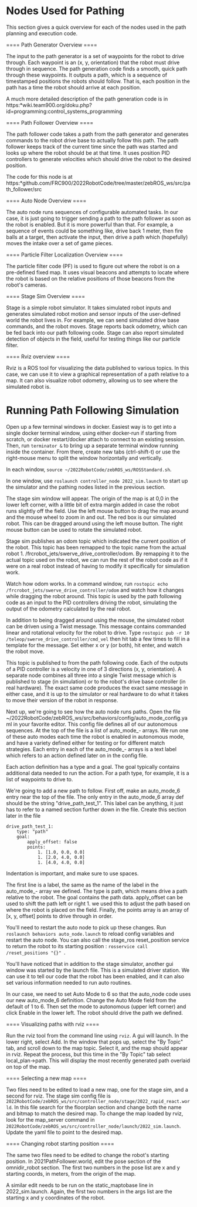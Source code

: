 # Nodes Used for Pathing #

This section gives a quick overview for each of the nodes used in the path planning and execution code.

==== Path Generator Overview ====

The input to the path generator is a set of waypoints for the robot to drive through.  Each waypoint is an (x, y, orientation) that the robot must drive through in sequence. The path generation code finds a smooth, quick path through these waypoints.  It outputs a path, which is a sequence of timestamped positions the robots should follow.  That is, each position in the path has a time the robot should arrive at each position.  

A much more detailed description of the path generation code is in https:*wiki.team900.org/doku.php?id=programming:control_systems_programming
  
==== Path Follower Overview ====

The path follower code takes a path from the path generator and generates commands to the robot drive base to actually follow this path.  The path follower keeps track of the current time since the path was started and looks up where the robot should be at that time.  It uses position PID controllers to generate velocities which should drive the robot to the desired position.

The code for this node is at https:*github.com/FRC900/2022RobotCode/tree/master/zebROS_ws/src/path_follower/src

==== Auto Node Overview ====

The auto node runs sequences of configurable automated tasks.  In our case, it is just going to trigger sending a path to the path follower as soon as the robot is enabled.  But it is more powerful than that.  For example, a sequence of events could be something like, drive back 1 meter, then fire balls at a target, then activate the input, then drive a path which (hopefully) moves the intake over a set of game pieces.

==== Particle Filter Localization Overview ====

The particle filter code (PF) is used to figure out where the robot is on a pre-defined fixed map.  It uses visual beacons and attempts to locate where the robot is based on the relative positions of those beacons from the robot's cameras.  

==== Stage Sim Overview ====

Stage is a simple robot simulator.  It takes simulated robot inputs and generates simulated robot motion and sensor inputs of the user-defined world the robot lives in.  For example, we can send simulated drive base commands, and the robot moves. Stage reports back odometry, which can be fed back into our path following code.  Stage can also report simulated detection of objects in the field, useful for testing things like our particle filter.

==== Rviz overview ====

Rviz is a ROS tool for visualizing the data published to various topics. In this case, we can use it to view a graphical representation of a path relative to a map. It can also visualize robot odometry, allowing us to see where the simulated robot is.

# Running Path Following Simulation #

Open up a few terminal windows in docker.  Easiest way is to get into a single docker terminal window, using either docker-run if starting from scratch, or docker restart/docker attach to connect to an existing session.  Then, run `terminator &` to bring up a separate terminal window running inside the container.  From there, create new tabs (ctrl-shift-t) or use the right-mouse menu to split the window horizontally and vertically.

In each window, `source ~/2022RobotCode/zebROS_ws/ROSStandard.sh`.

In one window, use `roslaunch controller_node 2022_sim.launch` to start up the simulator and the pathing nodes listed in the previous section.

The stage sim window will appear.  The origin of the map is at 0,0 in the lower left corner, with a little bit of extra margin added in case the robot runs slightly off the field.   Use the left mouse button to drag the map around and the mouse wheel to zoom in and out.  The red box is our simulated robot.  This can be dragged around using the left mouse button.  The right mouse button can be used to rotate the simulated robot.

Stage sim publishes an odom topic which indicated the current position of the robot.  This topic has been remapped to the topic name from the actual robot 1. /frcrobot_jets/swerve_drive_controller/odom.  By remapping it to the actual topic used on the robot, we can run the rest of the robot code as if it were on a real robot instead of having to modify it specifically for simulation work.

Watch how odom works.  In a command window, run `rostopic echo /frcrobot_jets/swerve_drive_controller/odom` and watch how it changes while dragging the robot around.  This topic is used by the path following code as an input to the PID controllers driving the robot, simulating the output of the odometry calculated by the real robot.

In addition to being dragged around using the mouse, the simulated robot can be driven using a Twist message. This message contains commanded linear and rotational velocity for the robot to drive.  Type `rostopic pub -r 10 /teleop/swerve_drive_controller/cmd_vel` then hit tab a few times to fill in a template for the message.  Set either x or y (or both), hit enter, and watch the robot move.

This topic is published to from the path following code.  Each of the outputs of a PID controller is a velocity in one of 3 directions (x, y, orientation).  A separate node combines all three into a single Twist message which is published to stage (in simulation) or to the robot's drive base controller (in real hardware). The exact same code produces the exact same message in either case, and it is up to the simulator or real hardware to do what it takes to move their version of the robot in response.

Next up, we're going to see how the auto node runs paths.  Open the file ~/2022RobotCode/zebROS_ws/src/behaviors/config/auto_mode_config.yaml in your favorite editor.  This config file defines all of our autonomous sequences.  At the top of the file is a list of auto_mode_- arrays. We run one of these auto modes each time the robot is enabled in autonomous mode, and have a variety defined either for testing or for different match strategies.  Each entry in each of the auto_mode_- arrays is a text label which refers to an action defined later on in the config file.

Each action definition has a type and a goal. The goal typically contains additional data needed to run the action.  For a path type, for example, it is a list of waypoints to drive to. 

We're going to add a new path to follow. First off, make an auto_mode_6 entry near the top of the file.  The only entry in the auto_mode_6 array def should be the string "drive_path_test_1". This label can be anything, it just has to refer to a named section further down in the file.  Create this section later in the file

```
drive_path_test_1:
    type: "path"
    goal:
        apply_offset: false 
        points:
            1. [1.0, 0.0, 0.0]
            1. [2.0, 4.0, 0.0] 
            1. [4.0, 4.0, 0.0] 
```

Indentation is important, and make sure to use spaces.

The first line is a label, the same as the name of the label in the auto_mode_- array we defined.  The type is path, which means drive a path relative to the robot.  The goal contains the path data. apply_offset can be used to shift the path left or right 1. we used this to adjust the path based on where the robot is placed on the field.  Finally, the points array is an array of [x, y, offset] points to drive through in order.

You'll need to restart the auto node to pick up these changes.  Run `roslaunch behaviors auto_node.launch` to reload config variables and restart the auto node.  You can also call the stage_ros reset_position service to return the robot to its starting position : `rosservice call /reset_positions "{}" `.

You'll have noticed that in addition to the stage simulator, another gui window was started by the launch file. This is a simulated driver station. We can use it to tell our code that the robot has been enabled, and it can also set various information needed to run auto routines.

In our case, we need to set Auto Mode to 6 so that the auto_node code uses our new auto_mode_6 definition.  Change the Auto Mode field from the default of 1 to 6.  Then set the mode to autonomous (upper left corner) and click Enable in the lower left. The robot should drive the path we defined.

==== Visualizing paths with rviz ====

Run the rviz tool from the command line using `rviz`.  A gui will launch.  In the lower right, select Add. In the window that pops up, select the "By Topic" tab, and scroll down to the map topic. Select it, and the map should appear in rviz. Repeat the process, but this time in the "By Topic" tab select local_plan->path.  This will display the most recently generated path overlaid on top of the map.

==== Selecting a new map ====

Two files need to be edited to load a new map, one for the stage sim, and a second for rviz.  The stage sim config file is `2022RobotCode/zebROS_ws/src/controller_node/stage/2022_rapid_react.world`. In this file search for the floorplan section and change both the name and bitmap to match the desired map.  To change the map loaded by rviz, look for the map_server command in `2022RobotCode/zebROS_ws/src/controller_node/launch/2022_sim.launch`.  Update the yaml file to point to the desired map.

==== Changing robot starting position ====

The same two files need to be edited to change the robot's starting position.  In 2021PathFollower.world, edit the pose section of the omnidir_robot section. The first two numbers in the pose list are x and y starting coords, in meters, from the origin of the map.

A similar edit needs to be run on the static_maptobase line in 2022_sim.launch. Again, the first two numbers in the args list are the starting x and y coordinates of the robot.

